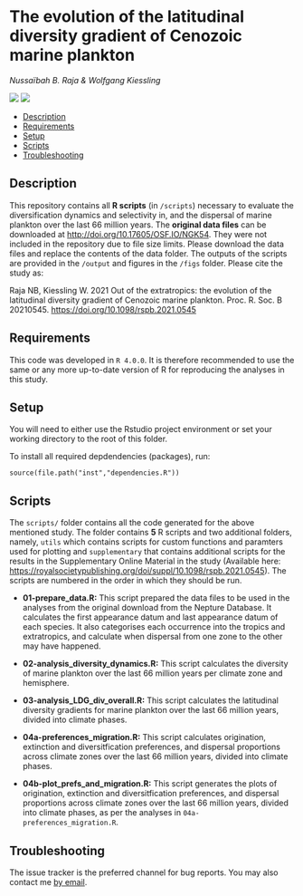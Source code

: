 # The evolution of the latitudinal diversity gradient of Cenozoic marine plankton
*Nussaïbah B. Raja & Wolfgang Kiessling*

[![](https://img.shields.io/badge/doi-10.17605/OSF.IO/NGK54-orange.svg)](https://doi.org/10.17605/OSF.IO/NGK54)
[![](https://img.shields.io/github/languages/code-size/nussaibahrs/ooet_plankton.svg)](https://github.com/nussaibahrs/ooet_plankton)

  - [Description](#description)
  - [Requirements](#requirements)
  - [Setup](#setup)
  - [Scripts](#scripts)
  - [Troubleshooting](#troubleshooting)

## Description

This repository contains all **R scripts** (in `/scripts`) necessary to evaluate the diversification dynamics and selectivity in, and the dispersal of marine plankton over the last 66 million years. The **original data files** can be downloaded at http://doi.org/10.17605/OSF.IO/NGK54. They were not included in the repository due to file size limits. Please download the data files and replace the contents of the data folder. The outputs of the scripts are provided in the `/output` and figures in the `/figs` folder. Please cite the study as:

Raja NB, Kiessling W. 2021 Out of the extratropics: the evolution of the latitudinal diversity gradient of Cenozoic marine plankton. Proc. R. Soc. B 20210545. https://doi.org/10.1098/rspb.2021.0545 

## Requirements

This code was developed in `R 4.0.0`. It is therefore recommended to use the same or any more up-to-date version of R for reproducing the analyses in this study.

## Setup
You will need to either use the Rstudio project environment or set your working directory to the root of this folder. 

To install all required depdendencies (packages), run:

```
source(file.path("inst","dependencies.R"))
```

## Scripts
The `scripts/` folder contains all the code generated for the above mentioned study. The folder contains **5** R scripts and two additional folders, namely, `utils` which contains scripts for custom functions and paramters used for plotting and `supplementary` that contains additional scripts for the results in the Supplementary Online Material in the study (Available here: https://royalsocietypublishing.org/doi/suppl/10.1098/rspb.2021.0545). The scripts are numbered in the order in which they should be run.
 
* **01-prepare_data.R:** This script prepared the data files to be used in the analyses from the original download from the Nepture Database. It calculates the first appearance datum and last appearance datum of each species. It also categorises each occurrence into the tropics and extratropics, and calculate when dispersal from one zone to the other may have happened. 

* **02-analysis_diversity_dynamics.R:** This script calculates the diversity of marine plankton over the last 66 million years per climate zone and hemisphere.

* **03-analysis_LDG_div_overall.R:** This script calculates the latitudinal diversity gradients for marine plankton over the last 66 million years, divided into climate phases. 

* **04a-preferences_migration.R:** This script calculates origination, extinction and diversitfication preferences, and dispersal proportions across climate zones over the last 66 million years, divided into climate phases.

* **04b-plot_prefs_and_migration.R:** This script generates the plots of origination, extinction and diversitfication preferences, and dispersal proportions across climate zones over the last 66 million years, divided into climate phases, as per the analyses in `04a-preferences_migration.R`.

## Troubleshooting
The issue tracker is the preferred channel for bug reports. You may also contact me [by email](mailto:nussaibah.raja.schoob@fau.de).
